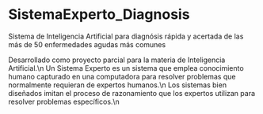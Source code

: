 # SistemaExperto_Diagnosis
Sistema de Inteligencia Artificial para diagnósis rápida y acertada de las más de 50 enfermedades agudas más comunes

Desarrollado como proyecto parcial para la materia de Inteligencia Artificial.\n
Un Sistema Experto es un sistema que emplea conocimiento humano capturado en una computadora para resolver problemas que normalmente requieran de expertos humanos.\n
Los sistemas bien diseñados imitan el proceso de razonamiento que los expertos utilizan para resolver problemas específicos.\n
